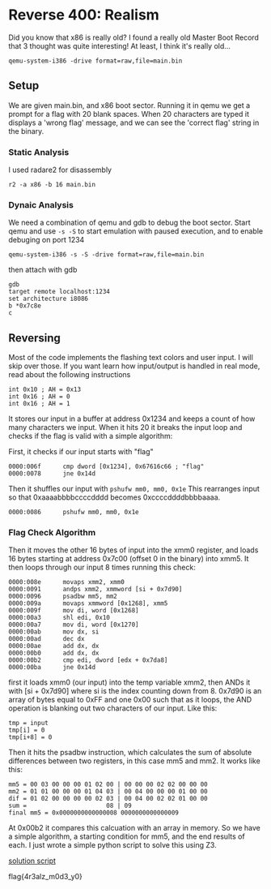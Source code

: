# Reverse 400: Realism
Did you know that x86 is really old? I found a really old Master Boot Record that 3 thought was quite interesting! At least, I think it's really old...

```
qemu-system-i386 -drive format=raw,file=main.bin
```

## Setup
We are given main.bin, and x86 boot sector. Running it in qemu we get a prompt for a flag with 20 blank spaces.
When 20 characters are typed it displays a 'wrong flag' message, and we can see the 'correct flag' string in the
binary.

### Static Analysis
I used radare2 for disassembly
```
r2 -a x86 -b 16 main.bin
```

### Dynaic Analysis
We need a combination of qemu and gdb to debug the boot sector. Start qemu and use
`-s -S` to start emulation with paused execution, and to enable debuging on port 1234
```
qemu-system-i386 -s -S -drive format=raw,file=main.bin
```

then attach with gdb
```
gdb
target remote localhost:1234
set architecture i8086
b *0x7c8e
c
```
## Reversing
Most of the code implements the flashing text colors and user input. I will skip over those.
If you want learn how input/output is handled in real mode, read about the following instructions
```
int 0x10 ; AH = 0x13
int 0x16 ; AH = 0
int 0x16 ; AH = 1
```

It stores our input in a buffer at address 0x1234 and keeps a count of how many characters we input.
When it hits 20 it breaks the input loop and checks if the flag is valid with a simple algorithm:

First, it checks if our input starts with "flag"
```
0000:006f      cmp dword [0x1234], 0x67616c66 ; "flag"                                                            
0000:0078      jne 0x14d
```

Then it shuffles our input with `pshufw mm0, mm0, 0x1e` This rearranges input
so that 0xaaaabbbbccccdddd becomes 0xccccddddbbbbaaaa.
```
0000:0086      pshufw mm0, mm0, 0x1e
```

### Flag Check Algorithm
Then it moves the other 16 bytes of input into the xmm0 register, and loads
16 bytes starting at address 0x7c00 (offset 0 in the binary) into xmm5. It then
loops through our input 8 times running this check:
```
0000:008e      movaps xmm2, xmm0                
0000:0091      andps xmm2, xmmword [si + 0x7d90]                                                                                                       
0000:0096      psadbw mm5, mm2                                                                                                                         
0000:009a      movaps xmmword [0x1268], xmm5               
0000:009f      mov di, word [0x1268]                       
0000:00a3      shl edi, 0x10                                                                                                                           
0000:00a7      mov di, word [0x1270]                       
0000:00ab      mov dx, si                                                                                                                              
0000:00ad      dec dx                                                                                                                                  
0000:00ae      add dx, dx                                                                                                                              
0000:00b0      add dx, dx                                                                                                                              
0000:00b2      cmp edi, dword [edx + 0x7da8]               
0000:00ba      jne 0x14d  
```

first it loads xmm0 (our input) into the temp variable xmm2, then ANDs it with [si + 0x7d90] where si is
the index counting down from 8. 0x7d90 is an array of bytes equal to 0xFF and one 0x00 such that as it
loops, the AND operation is blanking out two characters of our input. Like this:
```
tmp = input
tmp[i] = 0
tmp[i+8] = 0
```

Then it hits the psadbw instruction, which calculates the sum of absolute differences between two
registers, in this case mm5 and mm2. It works like this:
```
mm5 = 00 03 00 00 00 01 02 00 | 00 00 00 02 02 00 00 00
mm2 = 01 01 00 00 00 01 04 03 | 00 04 00 00 00 01 00 00
dif = 01 02 00 00 00 00 02 03 | 00 04 00 02 02 01 00 00
sum =                      08 | 09
final mm5 = 0x0000000000000008 0000000000000009
```

At 0x00b2 it compares this calcuation with an array in memory. So we have a simple
algorithm, a starting condition for mm5, and the end results of each. I just wrote a simple
python script to solve this using Z3.

[solution script](realistic.py)

flag{4r3alz_m0d3_y0}

